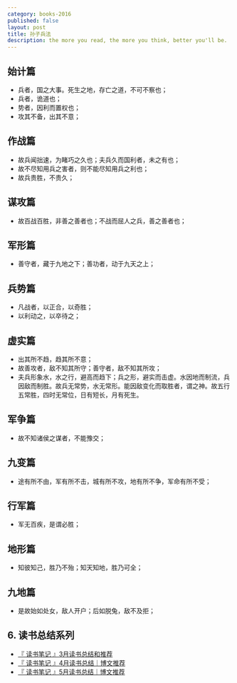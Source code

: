 ```yaml
---
category: books-2016
published: false
layout: post
title: 孙子兵法
description: the more you read, the more you think, better you'll be.
---
```


## 始计篇

- 兵者，国之大事。死生之地，存亡之道，不可不察也；
- 兵者，诡道也；
- 势者，因利而置权也；
- 攻其不备，出其不意；

## 作战篇

- 故兵闻拙速，为睹巧之久也；夫兵久而国利者，未之有也；
- 故不尽知用兵之害者，则不能尽知用兵之利也；
- 故兵贵胜，不贵久；

## 谋攻篇

- 故百战百胜，非善之善者也；不战而屈人之兵，善之善者也；

## 军形篇

- 善守者，藏于九地之下；善功者，动于九天之上；

## 兵势篇

- 凡战者，以正合，以奇胜；
- 以利动之，以卒待之；

## 虚实篇

- 出其所不趋，趋其所不意；
- 故善攻者，敌不知其所守；善守者，敌不知其所攻；
- 夫兵形象水，水之行，避高而趋下；兵之形，避实而击虚。水因地而制流，兵因敌而制胜。故兵无常势，水无常形。能因敌变化而取胜者，谓之神。故五行五常胜，四时无常位，日有短长，月有死生。

## 军争篇

- 故不知诸侯之谋者，不能豫交；

## 九变篇

- 途有所不由，军有所不击，城有所不攻，地有所不争，军命有所不受；

## 行军篇

- 军无百疾，是谓必胜；

## 地形篇

- 知彼知己，胜乃不殆；知天知地，胜乃可全；

## 九地篇

- 是故始如处女，敌人开户；后如脱兔，敌不及拒； 


## 6. 读书总结系列

- [『 读书笔记 』3月读书总结和推荐](../books-recommend-and-summarize-on-mar-2016)
- [『 读书笔记 』4月读书总结｜博文推荐](../books-recommend-and-summarize-on-apr-2016)
- [『 读书笔记 』5月读书总结｜博文推荐](../books-recommend-and-summarize-on-May-2016)